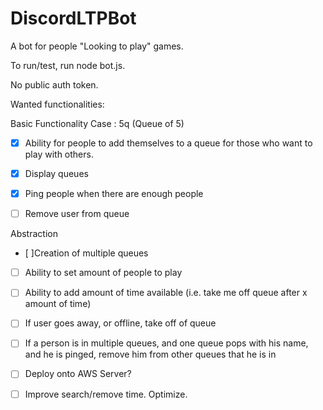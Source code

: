 # DiscordLTPBot

A bot for people "Looking to play" games.

To run/test, run node bot.js.

No public auth token.

Wanted functionalities:

Basic Functionality Case : 5q (Queue of 5)

- [x] Ability for people to add themselves to a queue for those who want to play with others.

- [x] Display queues

- [x] Ping people when there are enough people

- [ ] Remove user from queue

Abstraction

- [ ]Creation of multiple queues

- [ ] Ability to set amount of people to play

- [ ] Ability to add amount of time available (i.e. take me off queue after x amount of time)

- [ ] If user goes away, or offline, take off of queue

- [ ] If a person is in multiple queues, and one queue pops with his name, and he is pinged, remove him from other queues that he is in

- [ ] Deploy onto AWS Server?

- [ ] Improve search/remove time. Optimize.
